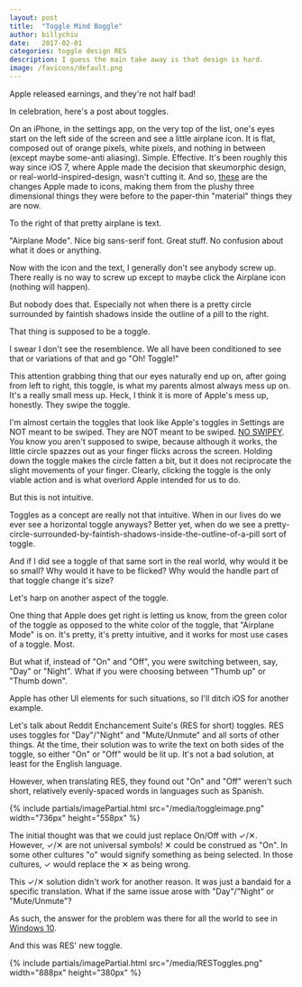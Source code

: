 ```yaml
---
layout: post
title:  "Toggle Mind Boggle"
author: billychiu
date:   2017-02-01
categories: toggle design RES
description: I guess the main take away is that design is hard.
image: /favicons/default.png
---
```


Apple released earnings, and they're not half bad!

In celebration, here's a post about toggles.

On an iPhone, in the settings app, on the very top of the list, one's eyes start on the left side of the screen and see a little airplane icon. It is flat, composed out of orange pixels, white pixels, and nothing in between (except maybe some-anti aliasing). Simple. Effective. It's been roughly this way since iOS 7, where Apple made the decision that skeumorphic design, or real-world-inspired-design, wasn't cutting it. And so, [these](http://www.cultofmac.com/231380/heres-what-the-all-new-ios-7-icons-look-like-next-to-their-ios-6-counterparts-image/) are the changes Apple made to icons, making them from the plushy three dimensional things they were before to the paper-thin "material" things they are now.

To the right of that pretty airplane is text.

"Airplane Mode". Nice big sans-serif font. Great stuff. No confusion about what it does or anything.

Now with the icon and the text, I generally don't see anybody screw up. There really is no way to screw up except to maybe click the Airplane icon (nothing will happen).

But nobody does that. Especially not when there is a pretty circle surrounded by faintish shadows inside the outline of a pill to the right.

That thing is supposed to be a toggle.

I swear I don't see the resemblence. We all have been conditioned to see that or variations of that and go "Oh! Toggle!"

This attention grabbing thing that our eyes naturally end up on, after going from left to right, this toggle, is what my parents almost always mess up on. It's a really small mess up. Heck, I think it is more of Apple's mess up, honestly. They swipe the toggle.

I'm almost certain the toggles that look like Apple's toggles in Settings are NOT meant to be swiped. They are NOT meant to be swiped. [NO SWIPEY](https://www.youtube.com/watch?v=AarHxXD_vKY). You know you aren't supposed to swipe, because although it works, the little circle spazzes out as your finger flicks across the screen. Holding down the toggle makes the circle fatten a bit, but it does not reciprocate the slight movements of your finger. Clearly, clicking the toggle is the only viable action and is what overlord Apple intended for us to do.

But this is not intuitive.

Toggles as a concept are really not that intuitive. When in our lives do we ever see a horizontal toggle anyways? Better yet, when do we see a pretty-circle-surrounded-by-faintish-shadows-inside-the-outline-of-a-pill sort of toggle.

And if I did see a toggle of that same sort in the real world, why would it be so small? Why would it have to be flicked? Why would the handle part of that toggle change it's size?

Let's harp on another aspect of the toggle.

One thing that Apple does get right is letting us know, from the green color of the toggle as opposed to the white color of the toggle, that "Airplane Mode" is on. It's pretty, it's pretty intuitive, and it works for most use cases of a toggle. Most.

But what if, instead of "On" and "Off", you were switching between, say, "Day" or "Night". What if you were choosing between "Thumb up" or "Thumb down".

Apple has other UI elements for such situations, so I'll ditch iOS for another example.

Let's talk about Reddit Enchancement Suite's (RES for short) toggles. RES uses toggles for "Day"/"Night" and "Mute/Unmute" and all sorts of other things. At the time, their solution was to write the text on both sides of the toggle, so either "On" or "Off" would be lit up. It's not a bad solution, at least for the English language.

However, when translating RES, they found out "On" and "Off" weren't such short, relatively evenly-spaced words in languages such as Spanish. 

{% include partials/imagePartial.html src="/media/toggleimage.png" width="736px" height="558px" %}

The initial thought was that we could just replace On/Off with ✓/✕. However, ✓/✕ are not universal symbols! ✕ could be construed as "On". In some other cultures "o" would signify something as being selected. In those cultures, ✓ would replace the ✕ as being wrong.

This ✓/✕ solution didn't work for another reason. It was just a bandaid for a specific translation. What if the same issue arose with "Day"/"Night" or "Mute/Unmute"?

As such, the answer for the problem was there for all the world to see in [Windows 10](https://mspoweruser.com/windows-10-build-10108-reveals-new-toggle-button-design/).

And this was RES' new toggle.

{% include partials/imagePartial.html src="/media/RESToggles.png" width="888px" height="380px" %}


